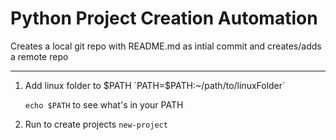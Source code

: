 # Python Project Creation Automation

Creates a local git repo with README.md as intial commit and creates/adds a remote repo

---

1) Add linux folder to $PATH
`PATH=$PATH:~/path/to/linuxFolder`

   `echo $PATH` to see what's in your PATH

2) Run to create projects
`new-project`